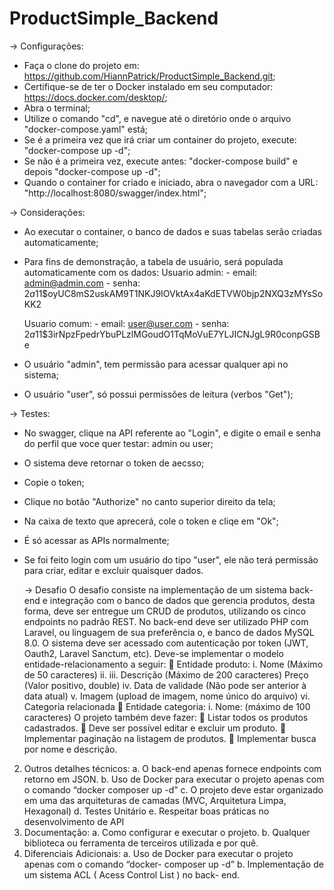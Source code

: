 # ProductSimple_Backend
-> Configurações:
- Faça o clone do projeto em: https://github.com/HiannPatrick/ProductSimple_Backend.git;
- Certifique-se de ter o Docker instalado em seu computador: https://docs.docker.com/desktop/;
- Abra o terminal;
- Utilize o comando "cd", e navegue até o diretório onde o arquivo "docker-compose.yaml" está;
- Se é a primeira vez que irá criar um container do projeto, execute: "docker-compose up -d";
- Se não é a primeira vez, execute antes: "docker-compose build" e depois "docker-compose up -d";
- Quando o container for criado e iniciado, abra o navegador com a URL: "http://localhost:8080/swagger/index.html";

-> Considerações:
  - Ao executar o container, o banco de dados e suas tabelas serão criadas automaticamente;
  - Para fins de demonstração, a tabela de usuário, será populada automaticamente com os dados:
      Usuario admin:
        - email: admin@admin.com
        - senha: $2a$11$oyUC8mS2uskAM9T1NKJ9IOVktAx4aKdETVW0bjp2NXQ3zMYsSoKK2

       Usuario comum:
        - email: user@user.com
        - senha: $2a$11$3irNpzFpedrYbuPLzlMGoudO1TqMoVuE7YLJICNJgL9R0conpGSBe
  - O usuário "admin", tem permissão para acessar qualquer api no sistema;
  - O usuário "user", só possui permissões de leitura (verbos "Get");

-> Testes:
 - No swagger, clique na API referente ao "Login", e digite o email e senha do perfil que voce quer testar: admin ou user;
 - O sistema deve retornar o token de aecsso;
 - Copie o token;
 - Clique no botão "Authorize" no canto superior direito da tela;
 - Na caixa de texto que aprecerá, cole o token e cliqe em "Ok";
 - É só acessar as APIs normalmente;
 - Se foi feito login com um usuário do tipo "user", ele não terá permissão para criar, editar e excluir quaisquer dados.

   -> Desafio
   O desafio consiste na implementação de um sistema back-end e integração 
com o banco de dados que gerencia produtos, desta forma, deve ser entregue 
um CRUD de produtos, utilizando os cinco endpoints no padrão REST. No 
back-end deve ser utilizado PHP com Laravel, ou linguagem de sua 
preferência o, e banco de dados MySQL 8.0. 
O sistema deve ser acessado com autenticação por token (JWT, Oauth2, 
Laravel Sanctum, etc). 
Deve-se implementar o modelo entidade-relacionamento a seguir: 
 Entidade produto: 
i. 
Nome (Máximo de 50 caracteres) 
ii. 
iii. 
Descrição (Máximo de 200 caracteres) 
Preço (Valor positivo, double) 
iv. Data de validade (Não pode ser anterior à data atual) 
v. Imagem (upload de imagem, nome único do arquivo) 
vi. Categoria relacionada 
 Entidade categoria: 
i. Nome: (máximo de 100 caracteres) 
O projeto também deve fazer: 
 Listar todos os produtos cadastrados. 
 Deve ser possível editar e excluir um produto. 
 Implementar paginação na listagem de produtos. 
 Implementar busca por nome e descrição. 
2. Outros detalhes técnicos: 
a. O back-end apenas fornece endpoints com retorno em JSON. 
b. Uso de Docker para executar o projeto apenas com o comando “docker
composer up -d” 
c. O projeto deve estar organizado em uma das arquiteturas de camadas 
(MVC, Arquitetura Limpa, Hexagonal) 
d. Testes Unitário 
e. Respeitar boas práticas no desenvolvimento de API 
3. Documentação: 
a. Como configurar e executar o projeto. 
b. Qualquer biblioteca ou ferramenta de terceiros utilizada e por quê. 
4. Diferenciais Adicionais: 
a. Uso de Docker para executar o projeto apenas com o comando “docker- 
composer up -d” 
b. Implementação de um sistema ACL ( Acess Control List ) no back- end. 
